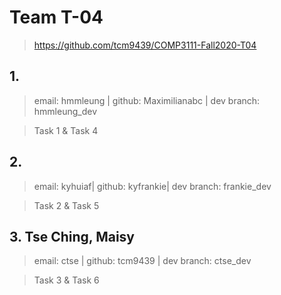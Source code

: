 # Team T-04
> https://github.com/tcm9439/COMP3111-Fall2020-T04

## 1.
> email: hmmleung | github: Maximilianabc | dev branch: hmmleung_dev

> Task 1 & Task 4

## 2.
> email: kyhuiaf| github: kyfrankie| dev branch: frankie_dev

> Task 2 & Task 5

## 3. Tse Ching, Maisy
> email: ctse | github: tcm9439 | dev branch: ctse_dev

> Task 3 & Task 6
